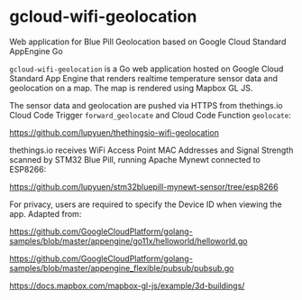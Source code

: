 # gcloud-wifi-geolocation
Web application for Blue Pill Geolocation based on Google Cloud Standard AppEngine Go

`gcloud-wifi-geolocation` is a Go web application hosted on Google Cloud Standard App Engine that
renders realtime temperature sensor data and geolocation on a map.  The map is rendered using Mapbox GL JS.

The sensor data and geolocation are pushed via HTTPS from thethings.io Cloud Code Trigger `forward_geolocate` and
Cloud Code Function `geolocate`:

https://github.com/lupyuen/thethingsio-wifi-geolocation

thethings.io receives WiFi Access Point MAC Addresses and Signal Strength scanned by STM32 Blue Pill, running Apache Mynewt connected to ESP8266:

https://github.com/lupyuen/stm32bluepill-mynewt-sensor/tree/esp8266

For privacy, users are required to specify the Device ID when viewing the app. Adapted from:

https://github.com/GoogleCloudPlatform/golang-samples/blob/master/appengine/go11x/helloworld/helloworld.go

https://github.com/GoogleCloudPlatform/golang-samples/blob/master/appengine_flexible/pubsub/pubsub.go

https://docs.mapbox.com/mapbox-gl-js/example/3d-buildings/
